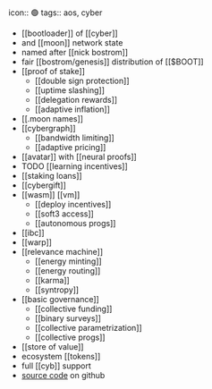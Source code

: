 icon:: 🟢
tags:: aos, cyber

- [[bootloader]] of [[cyber]]
- and [[moon]] network state
- named after [[nick bostrom]]
- fair [[bostrom/genesis]] distribution of [[$BOOT]]
- [[proof of stake]]
	- [[double sign protection]]
	- [[uptime slashing]]
	- [[delegation rewards]]
	- [[adaptive inflation]]
- [[.moon names]]
- [[cybergraph]]
	- [[bandwidth limiting]]
	- [[adaptive pricing]]
- [[avatar]] with [[neural proofs]]
- TODO [[learning incentives]]
- [[staking loans]]
- [[cybergift]]
- [[wasm]] [[vm]]
	- [[deploy incentives]]
	- [[soft3 access]]
	- [[autonomous progs]]
- [[ibc]]
- [[warp]]
- [[relevance machine]]
	- [[energy minting]]
	- [[energy routing]]
	- [[karma]]
	- [[syntropy]]
- [[basic governance]]
	- [[collective funding]]
	- [[binary surveys]]
	- [[collective parametrization]]
	- [[collective progs]]
- [[store of value]]
- ecosystem [[tokens]]
- full [[cyb]] support
- [source code](https://github.com/cybercongress/go-cyber) on github
